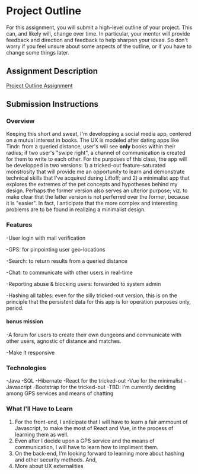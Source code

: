 # Project Outline
For this assignment, you will submit a high-level outline of your project. This can, and likely will, change over time. In particular, your mentor will provide feedback and direction and feedback to help sharpen your ideas. So don't worry if you feel unsure about some aspects of the outline, or if you have to change some things later.

## Assignment Description
[Project Outline Assignment](https://education.launchcode.org/liftoff/assignments/project-outline/)

## Submission Instructions

### Overview
Keeping this short and sweat, I'm developping a social media app, centered on a mutual interest in books. The UX is modeled after dating apps like Tindr: from a queried distance, user's will see **only** books within their radius; if two user's "swipe right", a channel of communication is created for them to write to each other.
For the purposes of this class, the app will be developped in two versions: 1) a tricked-out feature-saturated monstrosity that will provide me an opportunity to learn and demonstrate technical skills that I've acquired during Liftoff; and 2) a minimalist app that explores the extremes of the pet concepts and hypotheses behind my design. Perhaps the former version also serves an ulterior purpose; viz. to make clear that the latter version is not perferred over the former, because it is "easier". In fact, I anticipate that the more complex and interesting problems are to be found in realizing a minimalist design.
### Features
-User login with mail verification

-GPS: for pinpointing user geo-locations

-Search: to return results from a queried distance

-Chat: to communicate with other users in real-time

-Reporting abuse & blocking users: forwarded to system admin

-Hashing all tables: even for the silly tricked-out version, this is on the principle that the persistent data for this app is for operation purposes only, period.

#### bonus mission
-A forum for users to create their own dungeons and communicate with other users, agnostic of distance and matches.

-Make it responsive

### Technologies
-Java
-SQL
-Hibernate
-React for the tricked-out 
-Vue for the minimalist
-Javascript
-Bootstrap for the tricked-out
-TBD: I'm currently deciding among GPS services and means of chatting

### What I'll Have to Learn
1) For the front-end, I anticipate that I will have to learn a fair ammount of Javascript, to make the most of React and Vue, in the process of learning them as well. 
2) Even after I decide upon a GPS service and the means of communication, I will have to learn how to impliment them.
3) On the back-end, I'm looking forward to learning more about hashing and other security methods.
And,
4) More about UX externalities
